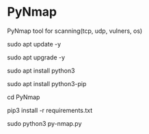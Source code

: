 # PyNmap
PyNmap tool for scanning(tcp, udp,  vulners, os)

sudo apt update -y 

sudo apt upgrade -y

sudo apt install python3

sudo apt install python3-pip

cd PyNmap

pip3 install -r requirements.txt

sudo python3 py-nmap.py
